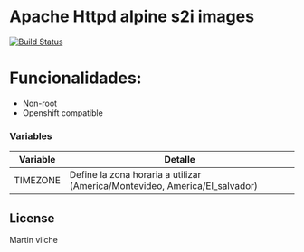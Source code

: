 # Apache Httpd alpine s2i images

[![Build Status](https://travis-ci.org/joemccann/dillinger.svg?branch=master)](https://travis-ci.org/joemccann/dillinger)


# Funcionalidades:

- Non-root
- Openshift compatible


### Variables


| Variable | Detalle |
| ------ | ------ |
| TIMEZONE | Define la zona horaria a utilizar (America/Montevideo, America/El_salvador) |



License
----

Martin vilche
